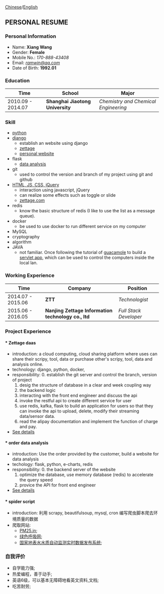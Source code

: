 [Chinese](./README.md)/[English](./README_eng.md)
## PERSONAL RESUME
###  Personal Information
* Name: **Xiang Wang**
* Gender: **Female**
* Mobile No.: *170-888-43408*
* Email: [*ramwin@qq.com*](mailto:ramwin@qq.com)
* Date of Birth: **1992.01**

### Education
Time | School | Major
---------- | ----------- | -----------
2010.09 - 2014.07 | **Shanghai Jiaotong University** | *Chemistry and Chemical Engineering*

### Skill
* [python](https://github.com/ramwin/python_tutorial/)
* [django](https://github.com/ramwin/django_tutorial/)
    * establish an website using django
    * [zettage](#zettage)
    * [personal website](http://github.com/ramwin/django_tutorial)
* flask
	* [data analysis](#tv)
* git
    * used to control the version and branch of my project using git and github
* [HTML, JS, CSS, jQuery](https://github.com/ramwin/javascript_tutorial/)
    * interaction using javascript, jQuery
    * can realize some effects such as toggle or slide
    * [zettage.com](http://www.zettage.com)
* redis
    * know the basic structure of redis (I like to use the list as a message queue).
* docker
    * be used to use docker to run different service on my computer
* MySQL
* cryptography
* algorithm
* JAVA
	* not familiar. Once following the tutorial of [guacamole](http://guacamole.incubator.apache.org/) to build a [servlet app](https://github.com/ramwin/my_guacamole_sample/), which can be used to control the computers inside the local lan.

### Working Experience

Time | Company | Position
------------ | ------------- | -------------
2014.07 - 2015.06 | **ZTT** | *Technologist*
2015.06 - 2016.05 | **Nanjing Zettage Information technology co., ltd** | *Full Stack Developer*


### Project Experience
<div id="zettage"></div>  

#### * Zettage daas
* introduction:  a cloud computing, cloud sharing platform where uses can share their scripy, tool, data or purchase other's scripy, tool, data and analysis online.
* technology: django, python, docker, 
* responsibility:
    0. establish the git server and control the branch, version of project
    1. desig the structure of database in a clear and week coupling way
    2. the backend logic
    3. interacting with the front end engineer and discuss the api
    4. invoke the restful api to create different service for user
    5. use redis, kafka, flask to build an application for users so that they can invoke the api to upload, delete, modify their streaming data/sensor data.
    6. read the alipay documentation and implement the function of charge and pay.
* [See details](./zettage/README.md)

<div id="tv"></div>

#### * order data analysis
* introduction: Use the order provided by the customer, build a website for data analysis
* techology: flask, python, e-charts, redis
* responsibility:
    0. the backend server of the website
    1. optimize the database, use memory database (redis) to accelerate the query speed
    3. provice the API for front end engineer
* [See details](./tv/README.md)

#### * spider script
* introduction: 利用 scrapy, beautifulsoup, mysql, cron 编写爬虫脚本爬去环境质量的数据
* 爬取网站: 
    * [PM25.in](http://pm25.in/);
    * [绿色呼吸网](http://www.pm25.com);
    * [国家地表水水质自动监测实时数据发布系统](http://58.68.130.147/);

### 自我评价
* 自学能力强;
* 热爱编程，善于动手;
* 英语6级，可以基本无障碍地看英文资料,文档;
* 吃苦耐劳;

